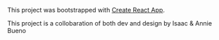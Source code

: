 This project was bootstrapped with [Create React App](https://github.com/facebook/create-react-app).

This project is a collobaration of both dev and design by Isaac & Annie Bueno